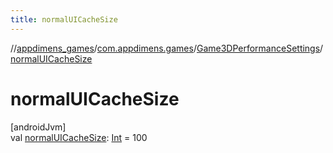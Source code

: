 ```yaml
---
title: normalUICacheSize
---
```

//[appdimens_games](../../../index.html)/[com.appdimens.games](../index.html)/[Game3DPerformanceSettings](index.html)/[normalUICacheSize](normal-u-i-cache-size.html)



# normalUICacheSize



[androidJvm]\
val [normalUICacheSize](normal-u-i-cache-size.html): [Int](https://kotlinlang.org/api/core/kotlin-stdlib/kotlin/-int/index.html) = 100



